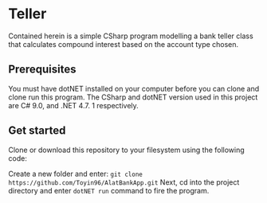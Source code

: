 # Teller
Contained herein is a simple CSharp program modelling a bank teller class that calculates compound interest based on the account type chosen.

## Prerequisites
You must have dotNET installed on your computer before you can clone and clone run this program. The CSharp and dotNET version used in this project are C# 9.0, and .NET 4.7. 1 respectively.

## Get started
Clone or download this repository to your filesystem using the following code:

Create a new folder and enter: `git clone https://github.com/Toyin96/AlatBankApp.git` Next, cd into the project directory and enter `dotNET run` command to fire the program.